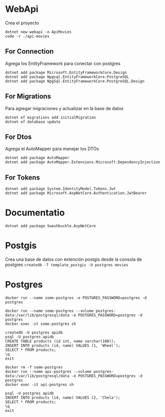 # WebApi

Crea el proyecto
```
dotnet new webapi -o ApiMovies
code -r ./api-movies
```

## For Connection

Agrega los EntityFramework para conectar con postgres
```
dotnet add package Microsoft.EntityFrameworkCore.Design
dotnet add package Npgsql.EntityFrameworkCore.PostgreSQL
dotnet add package NpgSql.EntityFrameworkCore.PostgreSQL.Design
```

## For Migrations

Para agregar migraciones y actualizar en la base de datos
```
dotnet ef migrations add initialMigration
dotnet ef database update
```

## For Dtos

Agrega el AutoMapper para manejar los DTOs
```
dotnet add package AutoMapper
dotnet add package AutoMapper.Extensions.Microsoft.DependencyInjection
```

## For Tokens
```
dotnet add package System.IdentityModel.Tokens.Jwt
dotnet add package Microsoft.AspNetCore.Authentication.JwtBearer
```

# Documentatio

`dotnet add package Swashbuckle.AspNetCore`

# Postgis

Crea una base de datos con extención postgis desde la consola de postgres
`createdb -T template_postgis -U postgres movies`

# Postgres

`docker run --name some-postgres -e POSTGRES_PASSWORD=postgres -d postgres`
```
docker run --name some-postgres --volume postgres-data:/var/lib/postgresql/data -e POSTGRES_PASSWORD=postgres -d postgres
docker exec -it some-postgres sh

createdb -U postgres apidb
psql -U postgres apidb
CREATE TABLE products (id int, name varchar(100));
INSERT INTO products (id, name) VALUES (1, 'Wheel');
SELECT * FROM products;
\q
exit

docker rm -f some-postgres
docker run --name api-postgres --volume postgres-data:/var/lib/postgresql/data -e POSTGRES_PASSWORD=postgres -d postgres
docker exec -it api-postgres sh

psql -U postgres apidb
INSERT INTO products (id, name) VALUES (2, 'Chela');
SELECT * FROM products;
\q
exit

```